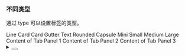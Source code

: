 ### 不同类型

通过 <yc-tag>type</yc-tag> 可以设置标签的类型。

<div class="cell-demo vp-raw">
  <yc-space
    direction="vertical"
    size="large">
    <yc-radio-group
      v-model="type"
      type="button">
      <yc-radio value="line">Line</yc-radio>
      <yc-radio value="card">Card</yc-radio>
      <yc-radio value="card-gutter">Card Gutter</yc-radio>
      <yc-radio value="text">Text</yc-radio>
      <yc-radio value="rounded">Rounded</yc-radio>
      <yc-radio value="capsule">Capsule</yc-radio>
    </yc-radio-group>
    <yc-radio-group
      v-model="size"
      type="button">
      <yc-radio value="mini">Mini</yc-radio>
      <yc-radio value="small">Small</yc-radio>
      <yc-radio value="medium">Medium</yc-radio>
      <yc-radio value="large">Large</yc-radio>
    </yc-radio-group>
    <yc-tabs
      :type="type"
      :size="size">
      <yc-tab-pane
        path="1"
        title="Tab 1">
        Content of Tab Panel 1
      </yc-tab-pane>
      <yc-tab-pane
        path="2"
        title="Tab 2">
        Content of Tab Panel 2
      </yc-tab-pane>
      <yc-tab-pane
        path="3"
        title="Tab 3">
        Content of Tab Panel 3
      </yc-tab-pane>
    </yc-tabs>
  </yc-space>
</div>

<script setup>
import { ref } from 'vue';
const type = ref('line');
const size = ref('medium');
</script>

<details>
<summary>
 <button class="code-btn"  >
    <icon-code />
 </button>
</summary>

```vue
<template>
  <yc-space
    direction="vertical"
    size="large">
    <yc-radio-group
      v-model="type"
      type="button">
      <yc-radio value="line">Line</yc-radio>
      <yc-radio value="card">Card</yc-radio>
      <yc-radio value="card-gutter">Card Gutter</yc-radio>
      <yc-radio value="text">Text</yc-radio>
      <yc-radio value="rounded">Rounded</yc-radio>
      <yc-radio value="capsule">Capsule</yc-radio>
    </yc-radio-group>
    <yc-radio-group
      v-model="size"
      type="button">
      <yc-radio value="mini">Mini</yc-radio>
      <yc-radio value="small">Small</yc-radio>
      <yc-radio value="medium">Medium</yc-radio>
      <yc-radio value="large">Large</yc-radio>
    </yc-radio-group>
    <yc-tabs
      :type="type"
      :size="size">
      <yc-tab-pane
        path="1"
        title="Tab 1">
        Content of Tab Panel 1
      </yc-tab-pane>
      <yc-tab-pane
        path="2"
        title="Tab 2">
        Content of Tab Panel 2
      </yc-tab-pane>
      <yc-tab-pane
        path="3"
        title="Tab 3">
        Content of Tab Panel 3
      </yc-tab-pane>
    </yc-tabs>
  </yc-space>
</template>

<script setup>
import { ref } from 'vue';
const type = ref('line');
const size = ref('medium');
</script>
```

</details>
